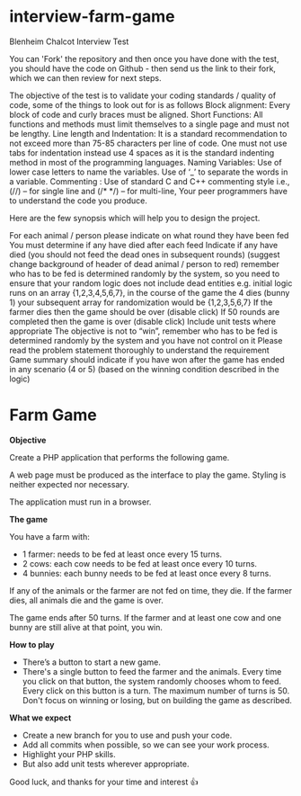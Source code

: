# interview-farm-game

Blenheim Chalcot Interview Test

You can  'Fork' the repository and then once you have done with the test, you should have the code on Github - then send us the link to their fork, which we can then review for next steps.

The objective of the test is to validate your coding standards / quality of code, some of the things to look out for is as follows
Block alignment: Every block of code and curly braces must be aligned.
Short Functions: All functions and methods must limit themselves to a single page and must not be lengthy.
Line length and Indentation: It is a standard recommendation to not exceed more than 75-85 characters per line of code. One must not use tabs for indentation instead use 4 spaces as it is the standard indenting method in most of the programming languages.
Naming Variables:
Use of lower case letters to name the variables.
Use of ‘_’ to separate the words in a variable.
Commenting : Use of standard C and C++ commenting style i.e., (//) – for single line and (/* */) – for multi-line, 
Your peer programmers have to understand the code you produce.


Here are the few synopsis which will help you to design the project.  
 
For each animal / person please indicate on what round they have been fed
You must determine if any have died after each feed
Indicate if any have died (you should not feed the dead ones in subsequent rounds) (suggest change background of header of dead animal / person to red) remember who has to be fed is determined randomly by the system, so you need to ensure that your random logic does not include dead entities e.g. initial logic runs on an array {1,2,3,4,5,6,7}, in the course of the game the 4 dies (bunny 1) your subsequent array for randomization would be {1,2,3,5,6,7}
If the farmer dies then the game should be over (disable click)
If 50 rounds are completed then the game is over (disable click)
Include unit tests where appropriate
The objective is not to “win”, remember who has to be fed is determined randomly by the system and you have not control on it
Please read the problem statement thoroughly to understand the requirement
Game summary should indicate if you have won after the game has ended in any scenario (4 or 5) (based on the winning condition described in the logic)


# Farm Game
**Objective**

Create a PHP application that performs the following game.

A web page must be produced as the interface to play the game. Styling is neither expected nor necessary.

The application must run in a browser.

**The game**

You have a farm with:

- 1 farmer: needs to be fed at least once every 15 turns.
- 2 cows: each cow needs to be fed at least once every 10 turns.
- 4 bunnies: each bunny needs to be fed at least once every 8 turns.

If any of the animals or the farmer are not fed on time, they die. If the farmer dies, all animals die and the game is over.

The game ends after 50 turns. If the farmer and at least one cow and one bunny are still alive at that point, you win.

**How to play**

- There’s a button to start a new game.
- There's a single button to feed the farmer and the animals. 
Every time you click on that button, the system randomly chooses whom to feed. 
Every click on this button is a turn. The maximum number of turns is 50.
Don't focus on winning or losing, but on building the game as described.

**What we expect**
- Create a new branch for you to use and push your code.
- Add all commits when possible, so we can see your work process.
- Highlight your PHP skills.
- But also add unit tests wherever appropriate.

Good luck, and thanks for your time and interest :+1:
